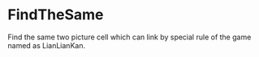 # FindTheSame
Find the same two picture cell which can link by special rule of the game named as LianLianKan.
